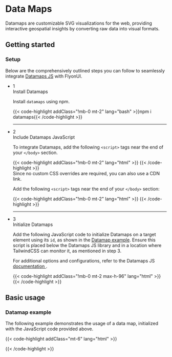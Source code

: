 # Data Maps

Datamaps are customizable SVG visualizations for the web, providing interactive geospatial insights by converting raw data into visual formats.

<!-------------------- Getting started -------------------->

## Getting started

<!-- Setup -->

### Setup

Below are the comprehensively outlined steps you can follow to seamlessly integrate <a href="https://datamaps.github.io/" target="_blank" class="link link-primary font-semibold">Datamaps JS</a> with FlyonUI.

<ul class="timeline timeline-snap-icon timeline-compact timeline-vertical w-full mb-12 ps-0">
  <!-- Installation -->
  <li class="mt-0 mb-0 ps-0">
    <div class="timeline-middle mb-2">
      <span class="text-base-content flex size-7 items-center justify-center rounded-full border border-base-content/20 font-semibold">
        1
      </span>
    </div>
    <div class="timeline-end mb-0 w-full rounded-lg p-4 m-0">
      <div class="text-base-content mb-3 font-semibold">Install Datamaps</div>
      <p>Install <code>datamaps</code> using npm.</p>
      {{< code-highlight addClass="!mb-0 mt-2" lang="bash" >}}npm i datamaps{{< /code-highlight >}}
    </div>
    <hr class="rounded-none border-transparent !w-0.5" />
  </li>

  <!-- Include Third-party JS -->
  <li class="mt-0 mb-0 ps-0">
    <div class="timeline-middle mb-2">
      <span class="text-base-content flex size-7 items-center justify-center rounded-full border border-base-content/20 font-semibold">
        2
      </span>
    </div>
    <div class="timeline-end mb-0 w-full rounded-lg p-4 m-0">
      <div class="text-base-content mb-3 font-semibold">Include Datamaps JavaScript</div>
      <p>
        To integrate Datamaps, add the following
        <code>&lt;script&gt;</code> 
        tags near the end of your
        <code>&lt;/body&gt;</code>
        section.
      </p>
      {{< code-highlight addClass="!mb-0 mt-2" lang="html" >}}
<script src="../path/to/d3/d3.min.js"></script>
<script src="../path/to/topojson/build/topojson.min.js"></script>
<script src="../path/to/datamaps/dist/datamaps.world.min.js"></script>{{< /code-highlight >}}
      <div class="text-base-content my-3 font-semibold">Since no custom CSS overrides are required, you can also use a CDN link.</div>
      <p>Add the following <code>&lt;script&gt;</code> tags near the end of your <code>&lt;/body&gt;</code> section:</p>
      {{< code-highlight addClass="!mb-0 mt-2" lang="html" >}}
<script src="https://cdnjs.cloudflare.com/ajax/libs/d3/3.5.3/d3.min.js"></script>
<script src="https://cdnjs.cloudflare.com/ajax/libs/topojson/1.6.9/topojson.min.js"></script>
<script src="https://cdn.jsdelivr.net/npm/datamaps@0.5.9/dist/datamaps.all.min.js"></script>{{< /code-highlight >}}
    </div>
    <hr class="!w-0.5 rounded-none border-transparent" />
  </li>

  <!-- Initialization & Configuration -->
  <li class="mt-0 mb-0 ps-0">
    <div class="timeline-middle">
      <span class="text-base-content flex size-7 items-center justify-center rounded-full border border-base-content/20 font-semibold">
        3
      </span>
    </div>
    <div class="timeline-end mb-0 w-full rounded-lg p-4 m-0">
      <div class="text-base-content mb-3 font-semibold">Initialize Datamaps</div>
      <p>
        Add the following JavaScript code to initialize Datamaps on a target element using its <code>id</code>, as shown in the <a href="#datamap-example" class="link link-primary">Datamap example</a>. Ensure this script is placed below the Datamaps JS library and in a location where TailwindCSS can monitor it, as mentioned in step 3.
      </p>
      <p>
        For additional options and configurations, refer to the Datamaps JS
        <a href="https://github.com/markmarkoh/datamaps/blob/master/README.md#getting-started" class="link link-primary inline-flex items-center gap-1" target="blank">
          documentation
          <span class="icon-[tabler--external-link]"></span>
        </a>.
      </p>
      {{< code-highlight addClass="!mb-0 mt-2 max-h-96" lang="html" >}}<script>

;(function () {
  // Dataset containing import and export data for various countries
  const dataSet = {
    CHN: {
      import: {
        value: '11,250',
        percent: '14.5',
        isGrown: true
      },
      export: {
        value: '680',
        percent: '0.5',
        isGrown: true
      },
      fillKey: 'MAJOR',
      short: 'cn'
    },
    DEU: {
      import: {
        value: '9,320',
        percent: '6.1',
        isGrown: true
      },
      export: {
        value: '1,200',
        percent: '6.3',
        isGrown: true
      },
      fillKey: 'MAJOR',
      short: 'de'
    },
    GBR: {
      import: {
        value: '5,050',
        percent: '8.9',
        isGrown: false
      },
      export: {
        value: '2,150',
        percent: '3.7',
        isGrown: true
      },
      fillKey: 'MAJOR',
      short: 'gb'
    },
    IND: {
      import: {
        value: '1,500',
        percent: '18.5',
        isGrown: false
      },
      export: {
        value: '450',
        percent: '12.0',
        isGrown: true
      },
      fillKey: 'MAJOR',
      short: 'in'
    },
    USA: {
      import: {
        value: '480',
        percent: '1.1',
        isGrown: false
      },
      export: {
        value: '1,600',
        percent: '2.5',
        isGrown: true
      },
      fillKey: 'MAJOR',
      short: 'us',
      customName: 'United States'
    },
    CAN: {
      import: {
        value: '2,500',
        percent: '22.0',
        isGrown: true
      },
      export: {
        value: '600',
        percent: '13.0',
        isGrown: true
      },
      fillKey: 'MAJOR',
      short: 'ca'
    },
    AUS: {
      import: {
        value: '1,350',
        percent: '12.0',
        isGrown: true
      },
      export: {
        value: '330',
        percent: '10.0',
        isGrown: true
      },
      fillKey: 'MAJOR',
      short: 'au'
    },
    FRA: {
      import: {
        value: '3,800',
        percent: '16.0',
        isGrown: true
      },
      export: {
        value: '820',
        percent: '15.0',
        isGrown: true
      },
      fillKey: 'MAJOR',
      short: 'fr'
    },
    JPN: {
      import: {
        value: '4,200',
        percent: '21.0',
        isGrown: true
      },
      export: {
        value: '710',
        percent: '18.0',
        isGrown: false
      },
      fillKey: 'MAJOR',
      short: 'jp'
    },
    ITA: {
      import: {
        value: '3,200',
        percent: '14.8',
        isGrown: false
      },
      export: {
        value: '640',
        percent: '12.5',
        isGrown: true
      },
      fillKey: 'MAJOR',
      short: 'it'
    },
    RUS: {
      import: {
        value: '5,600',
        percent: '19.5',
        isGrown: true
      },
      export: {
        value: '1,000',
        percent: '10.5',
        isGrown: true
      },
      fillKey: 'MAJOR',
      short: 'ru'
    },
    MEX: {
      import: {
        value: '2,750',
        percent: '17.5',
        isGrown: false
      },
      export: {
        value: '520',
        percent: '9.2',
        isGrown: true
      },
      fillKey: 'MAJOR',
      short: 'mx'
    },
    ZAF: {
      import: {
        value: '1,800',
        percent: '10.5',
        isGrown: true
      },
      export: {
        value: '450',
        percent: '8.0',
        isGrown: true
      },
      fillKey: 'MAJOR',
      short: 'za'
    }
  }

  // Initialize Datamap
  const dataMap = new Datamap({
    element: document.querySelector('#countries-datamap'), // HTML element to render the map
    projection: 'mercator', // Projection type
    responsive: true, // Enable responsiveness
    fills: {
      defaultFill: `color-mix(in oklab, var(--color-base-200) 60%, transparent)`,
      MAJOR: `color-mix(in oklab, var(--color-neutral) 30%, transparent)`
    },
    data: dataSet, // Country-specific data
    geographyConfig: {
      borderColor: `color-mix(in oklab, var(--color-base-content) 50%, transparent)`, // Border color for countries
      highlightFillColor: `color-mix(in oklab, var(--color-primary) 20%, transparent)`, // Highlight fill color on hover
      highlightBorderColor: `var(--color-primary)`, // Highlight border color on hover
      popupTemplate: function (geo, data) {
        // Popup template for displaying country data
        const growUp = `<span class="icon-[tabler--trending-up] text-success size-4"></span>`
        const growDown = `<span class="icon-[tabler--trending-down] text-error size-4"></span>`
        return `
          <div class="bg-base-100 rounded-lg overflow-hidden shadow-base-300/20 shadow-sm min-w-32 me-2">
            <div class="flex items-center gap-2 bg-base-200 p-2">
              <div class="flex items-center">
                <link rel="stylesheet" href="https://cdn.jsdelivr.net/gh/lipis/flag-icons@7.0.0/css/flag-icons.min.css"/>
                <span class="fi fi-${data.short.toLowerCase()} h-4 w-5 rounded-sm"></span>
              </div>
              <span class="text-sm font-medium text-base-content">${data.customName || geo.properties.name}</span>
            </div>
            <div class="p-2 space-y-1">
              <div class="flex items-center justify-between text-xs gap-2">
                <div class="text-base-content/80 text-nowrap">Import: <span class="font-medium">${
                  data.import.value
                }M</span></div>
                <span class="flex items-center gap-0.5 ${data.import.isGrown ? 'text-success' : 'text-error'}">${
                  data.import.percent
                }${data.import.isGrown ? growUp : growDown}</span>
              </div>
              <div class="flex items-center justify-between text-xs gap-2">
                <div class="text-base-content/80 text-nowrap">Export: <span class="font-medium">${
                  data.export.value
                }</span>M</div>
                <span class="flex items-center gap-0.5 ${data.export.isGrown ? 'text-success' : 'text-error'}">${
                  data.export.percent
                }${data.export.isGrown ? growUp : growDown}</span>
              </div>
            </div>
          </div>`
      }
    }
  })
  // Event listener for window resize to make Datamap responsive
  window.addEventListener('resize', function () {
    dataMap.resize()
  })
})()

</script>{{< /code-highlight >}}

</div>
  </li>
</ul>

<!-------------------- Basic usage -------------------->

## Basic usage

<!-- Datamap example -->

### Datamap example

The following example demonstrates the usage of a data map, initialized with the JavaScript code provided above.

{{< code-highlight addClass="mt-6" lang="html" >}}<div id="countries-datamap"></div>{{< /code-highlight >}}

<div class="ring-base-content/25 rounded-box max-xl:overflow-x-auto mb-10 w-full p-4 ring-1 max-xl:pb-20 max-sm:py-24">
  <div id="countries-datamap"></div>
</div>
